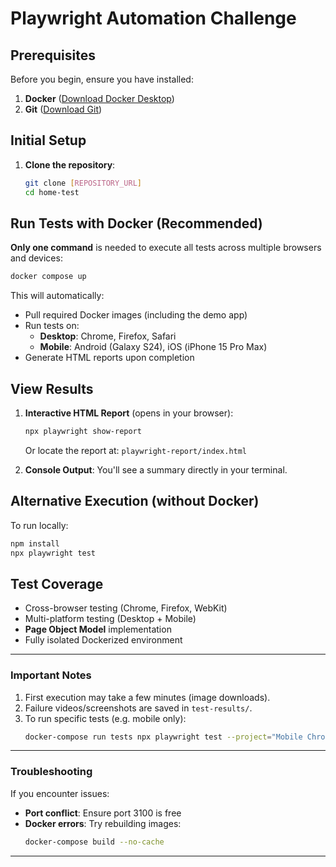 # Playwright Automation Challenge

## Prerequisites
Before you begin, ensure you have installed:
1. **Docker** ([Download Docker Desktop](https://www.docker.com/products/docker-desktop))
2. **Git** ([Download Git](https://git-scm.com/downloads))

## Initial Setup
1. **Clone the repository**:
   ```bash
   git clone [REPOSITORY_URL]
   cd home-test
   ```

## Run Tests with Docker (Recommended)
**Only one command** is needed to execute all tests across multiple browsers and devices:
```bash
docker compose up
```
This will automatically:
- Pull required Docker images (including the demo app)
- Run tests on:
  - **Desktop**: Chrome, Firefox, Safari
  - **Mobile**: Android (Galaxy S24), iOS (iPhone 15 Pro Max)
- Generate HTML reports upon completion

## View Results
1. **Interactive HTML Report** (opens in your browser):
   ```bash
   npx playwright show-report
   ```
   Or locate the report at: `playwright-report/index.html`

2. **Console Output**: You'll see a summary directly in your terminal.

## Alternative Execution (without Docker)
To run locally:
```bash
npm install
npx playwright test
```

## Test Coverage
- Cross-browser testing (Chrome, Firefox, WebKit)
- Multi-platform testing (Desktop + Mobile)
- **Page Object Model** implementation
- Fully isolated Dockerized environment

---

### Important Notes
1. First execution may take a few minutes (image downloads).
2. Failure videos/screenshots are saved in `test-results/`.
3. To run specific tests (e.g. mobile only):
   ```bash
   docker-compose run tests npx playwright test --project="Mobile Chrome"
   ```

---

### Troubleshooting
If you encounter issues:
- **Port conflict**: Ensure port 3100 is free
- **Docker errors**: Try rebuilding images:
  ```bash
  docker-compose build --no-cache
  ```

---